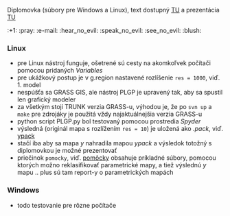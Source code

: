Diplomovka (súbory pre Windows a Linux), text dostupný [TU](https://github.com/lfurtkevicova/diplomovka/blob/master/DP_text.pdf) a prezentácia [TU](https://github.com/lfurtkevicova/diplomovka/blob/master/prezentacia_Telc_2015.pdf)

<p> :+1: :pray: :e-mail: :hear_no_evil: :speak_no_evil: :see_no_evil: :blush:  

### Linux

- pre Linux nástroj funguje, ošetrené sú cesty na akomkoľvek počítači pomocou pridaných *Variables*
- pre ukážkový postup je v g.region nastavené rozlíšenie `res = 1000`, viď. 1. model
- nespúšťa sa GRASS GIS, ale nástroj PLGP je upravený tak, aby sa spustil len grafický modeler
- za všetkým stojí TRUNK verzia GRASS-u, výhodou je, že po `svn up` a `make` pre zdrojáky je použitá vždy najaktuálnejšia verzia GRASS-u
- python script PLGP.py bol testovaný pomocou prostredia *Spyder*
- výsledná (originál mapa s rozlížením `res = 10`) je uložená ako *.pack*, viď. [ypack](https://github.com/lfurtkevicova/diplomovka/blob/master/y.pack)
- stačí iba aby sa mapa *y* nahradila mapou *ypack* a výsledok totožný s diplomovkou je možné prezentovať
- priečinok `pomocky`, viď. [pomôcky](https://github.com/lfurtkevicova/diplomovka/blob/master/y.pack) obsahuje príkladné súbory, pomocou ktorých možno reklasifikovať parametrické mapy, a tiež výslednú *y* mapu .. plus sú tam report-y o parametrických mapách

### Windows

- todo testovanie pre rôzne počítače
